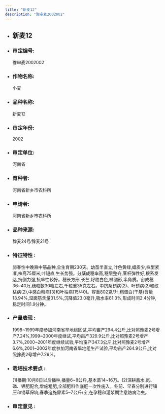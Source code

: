 ```yaml
---
title: "新麦12"
description: "豫审麦2002002"
---
```

* ## 新麦12
* ###  审定编号:  
   豫审麦2002002

*  ### 作物名称:  
   小麦

*   ###  品种名称: 
    新麦12

*   ### 审定年份: 
    2002

*   ### 审定单位:  
    河南省

*   ### 育种者:  
    河南省新乡市农科所

*   ### 申请者:  
    河南省新乡市农科所

*   ### 品种来源:  
    豫麦24号∕豫麦21号

*   ### 特征特性 : 
    弱春性中晚熟中筋品种,全生育期230天。幼苗半直立,叶色黄绿,蜡质少,株型紧凑,株高75厘米,叶短直,生长势强。分蘖成穗率高,穗层整齐,茎杆弹性好,根系发达,抗倒力强,抗旱性较好。穗长方形,长芒,籽粒白色,椭圆形,半角质。亩成穗36~40万,穗粒数30粒左右,千粒重35克左右。中抗条锈病(2)、叶锈病(2)和纹枯病(2),中感白粉病(3)和叶枯病(15/40)。容重802克/升,粗蛋白(干基)含量13.94%,湿面筋含量31.5%,沉降值23.0毫升,吸水率61.3%,形成时间2.4分钟,稳定时间1.9分钟。

*   ### 产量表现 : 
    1998~1999年度参加河南省旱地组区试,平均亩产294.4公斤,比对照豫麦2号增产7.24%,1999~2000年度继试,平均亩产329.9公斤,比对照豫麦2号增产3.7%,2000~2001年度继续试验,平均亩产347.3公斤,比对照豫麦2号增产6.6%,2001~2002年度参加河南省旱地组生产试验,平均亩产264.9公斤,比对照豫麦2号增产7.29%。

*   ### 栽培技术要点 : 
    (1)播期:10月8日以后播种,播量6~8公斤,基本苗14~16万。(2)深耕蓄水,氮、磷、钾肥配合,增施粗肥,全部肥料作底肥一次性施入。冬前、早春分别进行镇压和锄草保墒,春季追施尿素5~7公斤/亩,在孕穗和灌浆期注意防病治虫。

*   ### 审定意见 : 
    
